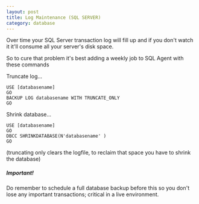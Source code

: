 ```yaml
---
layout: post
title: Log Maintenance (SQL SERVER)
category: database
---
```


Over time your SQL Server transaction log will fill up and if you don't watch it it'll consume all your server's disk space.

So to cure that problem it's best adding a weekly job to SQL Agent with these commands

Truncate log...

    USE [databasename]
    GO
    BACKUP LOG databasename WITH TRUNCATE_ONLY
    GO

Shrink database...

    USE [databasename]
    GO
    DBCC SHRINKDATABASE(N'databasename' )
    GO

(truncating only clears the logfile, to reclaim that space you have to shrink the database)

##### Important!

Do remember to schedule a full database backup before this so you don't lose any important transactions; critical in a live environment.
